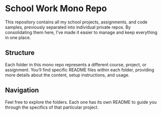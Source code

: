 # School Work Mono Repo

This repository contains all my school projects, assignments, and code samples, previously separated into individual private repos. By consolidating them here, I’ve made it easier to manage and keep everything in one place.

## Structure

Each folder in this mono repo represents a different course, project, or assignment. You’ll find specific README files within each folder, providing more details about the content, setup instructions, and usage.

## Navigation

Feel free to explore the folders. Each one has its own README to guide you through the specifics of that particular project.
